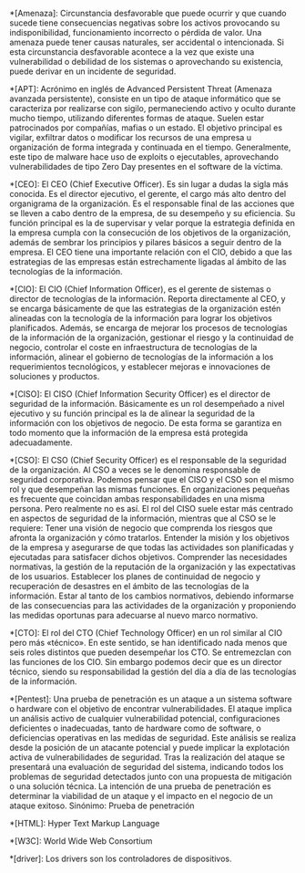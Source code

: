 *[Amenaza]: Circunstancia desfavorable que puede ocurrir y que cuando sucede tiene consecuencias negativas sobre los activos provocando su indisponibilidad, funcionamiento incorrecto o pérdida de valor. Una amenaza puede tener causas naturales, ser accidental o intencionada. Si esta circunstancia desfavorable acontece a la vez que existe una vulnerabilidad o debilidad de los sistemas o aprovechando su existencia, puede derivar en un incidente de seguridad.

*[APT]: Acrónimo en inglés de Advanced Persistent Threat (Amenaza avanzada persistente), consiste en un tipo de ataque informático que se caracteriza por realizarse con sigilo, permaneciendo activo y oculto durante mucho tiempo, utilizando diferentes formas de ataque. Suelen estar patrocinados por compañías, mafias o un estado. El objetivo principal es vigilar, exfiltrar datos o modificar los recursos de una empresa u organización de forma integrada y continuada en el tiempo. Generalmente, este tipo de malware hace uso de exploits o ejecutables, aprovechando vulnerabilidades de tipo Zero Day presentes en el software de la víctima.

*[CEO]: El CEO (Chief Executive Officer). Es sin lugar a dudas la sigla más conocida. Es el director ejecutivo, el gerente, el cargo más alto dentro del organigrama de la organización. Es el responsable final de las acciones que se lleven a cabo dentro de la empresa, de su desempeño y su eficiencia. Su función principal es la de supervisar y velar porque la estrategia definida en la empresa cumpla con la consecución de los objetivos de la organización, además de sembrar los principios y pilares básicos a seguir dentro de la empresa. El CEO tiene una importante relación con el CIO, debido a que las estrategias de las empresas están estrechamente ligadas al ámbito de las tecnologías de la información.

*[CIO]: El CIO (Chief Information Officer), es el gerente de sistemas o director de tecnologías de la información. Reporta directamente al CEO, y se encarga básicamente de que las estrategias de la organización estén alineadas con la tecnología de la información para lograr los objetivos planificados. Además, se encarga de mejorar los procesos de tecnologías de la información de la organización, gestionar el riesgo y la continuidad de negocio, controlar el coste en infraestructura de tecnologías de la información, alinear el gobierno de tecnologías de la información a los requerimientos tecnológicos, y establecer mejoras e innovaciones de soluciones y productos.

*[CISO]: El CISO (Chief Information Security Officer) es el director de seguridad de la información. Básicamente es un rol desempeñado a nivel ejecutivo y su función principal es la de alinear la seguridad de la información con los objetivos de negocio. De esta forma se garantiza en todo momento que la información de la empresa está protegida adecuadamente. 

*[CSO]: El CSO (Chief Security Officer) es el responsable de la seguridad de la organización. Al CSO a veces se le denomina responsable de seguridad corporativa. Podemos pensar que el CISO y el CSO son el mismo rol y que desempeñan las mismas funciones. En organizaciones pequeñas es frecuente que coincidan ambas responsabilidades en una misma persona. Pero realmente no es así. El rol del CISO suele estar más centrado en aspectos de seguridad de la información, mientras que al CSO se le requiere: Tener una visión de negocio que comprenda los riesgos que afronta la organización y cómo tratarlos. Entender la misión y los objetivos de la empresa y asegurarse de que todas las actividades son planificadas y ejecutadas para satisfacer dichos objetivos. Comprender las necesidades normativas, la gestión de la reputación de la organización y las expectativas de los usuarios. Establecer los planes de continuidad de negocio y recuperación de desastres en el ámbito de las tecnologías de la información. Estar al tanto de los cambios normativos, debiendo informarse de las consecuencias para las actividades de la organización y proponiendo las medidas oportunas para adecuarse al nuevo marco normativo.

*[CTO]: El rol del CTO (Chief Technology Officer) en un rol similar al CIO pero más «técnico». En este sentido, se han identificado nada menos que seis roles distintos que pueden desempeñar los CTO. Se entremezclan con las funciones de los CIO. Sin embargo podemos decir que es un director técnico, siendo su responsabilidad la gestión del día a día de las tecnologías de la información.

*[Pentest]: Una prueba de penetración es un ataque a un sistema software o hardware con el objetivo de encontrar vulnerabilidades. El ataque implica un análisis activo de cualquier vulnerabilidad potencial, configuraciones deficientes o inadecuadas, tanto de hardware como de software, o deficiencias operativas en las medidas de seguridad. Este análisis se realiza desde la posición de un atacante potencial y puede implicar la explotación activa de vulnerabilidades de seguridad. Tras la realización del ataque se presentará una evaluación de seguridad del sistema, indicando todos los problemas de seguridad detectados junto con una propuesta de mitigación o una solución técnica. La intención de una prueba de penetración es determinar la viabilidad de un ataque y el impacto en el negocio de un ataque exitoso. Sinónimo: Prueba de penetración

*[HTML]: Hyper Text Markup Language

*[W3C]: World Wide Web Consortium

*[driver]: Los drivers son los controladores de dispositivos.


